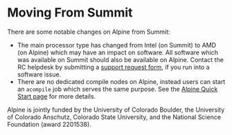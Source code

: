 # Moving From Summit

There are some notable changes on Alpine from Summit:

- The main processor type has changed from Intel (on Summit) to AMD (on Alpine) which may have an impact on software. All software which was available on Summit should also be available on Alpine. Contact the RC helpdesk by submitting a [support request form](https://colorado.service-now.com/req_portal?id=ucb_sc_rc_form), if you run into a software issue.
- There are no dedicated compile nodes on Alpine, instead users can start an `acompile` job which serves the same purpose. See the [Alpine Quick Start page](./quick-start.md) for more details.

Alpine is jointly funded by the University of Colorado Boulder, the University of Colorado Anschutz, Colorado State University, and the National Science Foundation (award 2201538).

